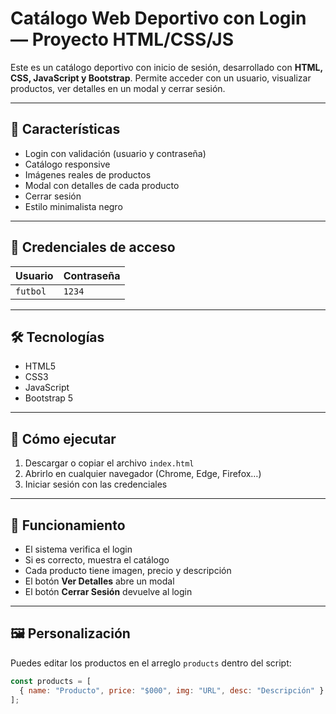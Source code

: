 # Catálogo Web Deportivo con Login — Proyecto HTML/CSS/JS

Este es un catálogo deportivo con inicio de sesión, desarrollado con **HTML, CSS, JavaScript y Bootstrap**. Permite acceder con un usuario, visualizar productos, ver detalles en un modal y cerrar sesión.

---

## 🚀 **Características**
- Login con validación (usuario y contraseña)
- Catálogo responsive
- Imágenes reales de productos
- Modal con detalles de cada producto
- Cerrar sesión
- Estilo minimalista negro

---

## 🔑 **Credenciales de acceso**
| Usuario | Contraseña |
|---------|------------|
| `futbol` | `1234` |

---

## 🛠 **Tecnologías**
- HTML5
- CSS3
- JavaScript
- Bootstrap 5

---

## 📌 **Cómo ejecutar**
1. Descargar o copiar el archivo `index.html`
2. Abrirlo en cualquier navegador (Chrome, Edge, Firefox…)
3. Iniciar sesión con las credenciales

---

## 🎯 **Funcionamiento**
- El sistema verifica el login
- Si es correcto, muestra el catálogo
- Cada producto tiene imagen, precio y descripción
- El botón **Ver Detalles** abre un modal
- El botón **Cerrar Sesión** devuelve al login

---

## 🖼 **Personalización**
Puedes editar los productos en el arreglo `products` dentro del script:

```js
const products = [
  { name: "Producto", price: "$000", img: "URL", desc: "Descripción" }
];
